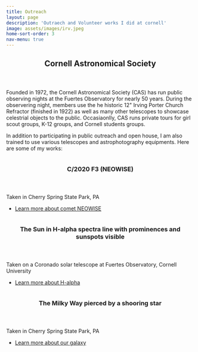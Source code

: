 ```yaml
---
title: Outreach
layout: page
description: 'Outraech and Volunteer works I did at cornell'
image: assets/images/irv.jpeg
home-sort-order: 3
nav-menu: true
---
```


<!-- Main -->
<div id="main">

<!-- One -->
<section id="one">
	<div class="inner">
		<header class="major">
			<h2>Cornell Astronomical Society</h2>
		</header>
		<p>Founded in 1972, the Cornell Astronomical Society (CAS) has run public observing nights at the Fuertes Observatory for nearly 50 years. During the observering night, members use the he historic 12" Irving Porter Church Refractor (finished in 1922) as well as many other telescopes to showcase celestrial objects to the public. Occasiaonlly, CAS runs private tours for girl scout groups, K-12 groups, and Cornell students groups.</p>
		<p>In addition to participating in public outreach and open house, I am also trained to use various telescopes and astrophotography equipments. Here are some of my works:</p>
	</div>
</section>

<!-- Two -->
<section id="two" class="spotlights">
	<section>
		<a>
			<img src="{% link assets/images/neowise.jpg %}" alt="" data-position="center center" />
		</a>
		<div class="content">
			<div class="inner">
				<header class="major">
					<h3>C/2020 F3 (NEOWISE)</h3>
				</header>
				<p>Taken in Cherry Spring State Park, PA</p>
				<ul class="actions">
					<li><a href="https://en.wikipedia.org/wiki/Comet_NEOWISE" class="button">Learn more about comet NEOWISE</a></li>
				</ul>
			</div>
		</div>
	</section>
	<section>
		<a>
			<img src="{% link assets/images/sun.JPG %}" alt="" data-position="top center" />
		</a>
		<div class="content">
			<div class="inner">
				<header class="major">
					<h3>The Sun in H-alpha spectra line with prominences and sunspots visible </h3>
				</header>
				<p>Taken on a Coronado solar telescope at Fuertes Observatory, Cornell University </p>
				<ul class="actions">
					<li><a href="https://en.wikipedia.org/wiki/H-alpha" class="button">Learn more about H-alpha</a></li>
				</ul>
			</div>
		</div>
	</section>
	<section>
		<a>
			<img src="{% link assets/images/shooting _star.jpg %}" alt="" data-position="25% 25%" />
		</a>
		<div class="content">
			<div class="inner">
				<header class="major">
					<h3>The Milky Way pierced by a shooring star</h3>
				</header>
				<p>Taken in Cherry Spring State Park, PA</p>
				<ul class="actions">
					<li><a href="https://en.wikipedia.org/wiki/Milky_Way" class="button">Learn more about our galaxy</a></li>
				</ul>
			</div>
		</div>
	</section>
</section>
</div>
